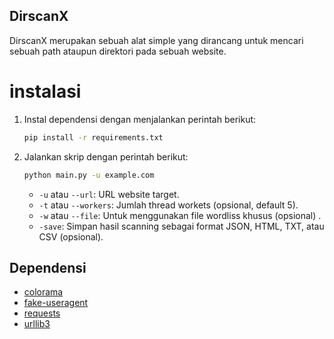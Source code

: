 ## DirscanX

DirscanX merupakan sebuah alat simple yang dirancang untuk mencari sebuah path ataupun direktori pada sebuah website.

# instalasi 

1. Instal dependensi dengan menjalankan perintah berikut:

   ```bash
   pip install -r requirements.txt
   ```

2. Jalankan skrip dengan perintah berikut:

   ```bash
   python main.py -u example.com
   ```

   - `-u` atau `--url`: URL website target.
   - `-t` atau `--workers`: Jumlah thread workets (opsional, default 5).
   - `-w` atau `--file`: Untuk menggunakan file wordliss khusus (opsional) .
   - `-save`: Simpan hasil scanning sebagai format JSON, HTML, TXT, atau CSV (opsional).

## Dependensi

- [colorama](https://pypi.org/project/colorama/)
- [fake-useragent](https://pypi.org/project/fake-useragent/)
- [requests](https://pypi.org/project/requests/)
- [urllib3](https://pypi.org/project/urllib3/)
